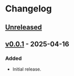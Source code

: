 # Changelog

## [Unreleased]

## [v0.0.1] - 2025-04-16

### Added

- Initial release.

[unreleased]: https://github.com/AshrithSagar/MultiRefLfD-TPGP/compare/v0.0.1...HEAD
[v0.0.1]: https://github.com/AshrithSagar/MultiRefLfD-TPGP/releases/tag/v0.0.1
